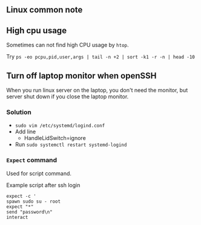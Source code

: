 ## Linux common note

## High cpu usage

Sometimes can not find high CPU usage by `htop`.

Try `ps -eo pcpu,pid,user,args | tail -n +2 | sort -k1 -r -n | head -10`

## Turn off laptop monitor when openSSH

When you run linux server on the laptop, you don't need the monitor, but server shut down if you close the laptop monitor.

### Solution

* `sudo vim /etc/systemd/logind.conf`
* Add line
    * HandleLidSwitch=ignore
* Run `sudo systemctl restart systemd-logind`

### `Expect` command

Used for script command.

Example script after ssh login
```shell
expect -c '
spawn sudo su - root
expect "*"
send "password\n"
interact
```